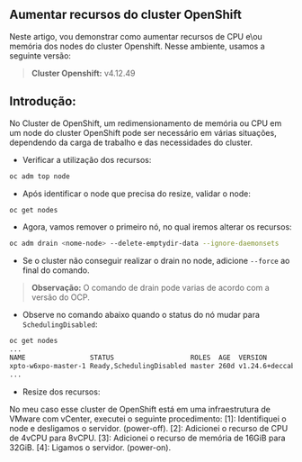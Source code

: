 ## Aumentar recursos do cluster OpenShift

Neste artigo, vou demonstrar como aumentar recursos de CPU e\ou memória dos nodes do cluster Openshift.
Nesse ambiente, usamos a seguinte versão:

> **Cluster Openshift:** v4.12.49

## Introdução:

No Cluster de OpenShift, um redimensionamento de memória ou CPU em um node do cluster OpenShift pode ser necessário em várias situações, dependendo da carga de trabalho e das necessidades do cluster.

- Verificar a utilização dos recursos:
```bash
oc adm top node
```

- Após identificar o node que precisa do resize, validar o node:
```bash
oc get nodes 
```

- Agora, vamos remover o primeiro nó, no qual iremos alterar os recursos:
```bash
oc adm drain <nome-node> --delete-emptydir-data --ignore-daemonsets
```
* Se o cluster não conseguir realizar o drain no node, adicione `--force` ao final do comando.

> **Observação:** O comando de drain pode varias de acordo com a versão do OCP.

- Observe no comando abaixo quando o status do nó mudar para `SchedulingDisabled`:
```bash
oc get nodes
...
NAME                STATUS                   ROLES  AGE  VERSION 
xpto-w6xpo-master-1 Ready,SchedulingDisabled master 260d v1.24.6+deccab3
...
```

- Resize dos recursos:<br>

No meu caso esse cluster de OpenShift está em uma infraestrutura de VMware com vCenter, executei o seguinte procedimento:
[1]: Identifiquei o node e desligamos o servidor. (power-off).
[2]: Adicionei o recurso de CPU de 4vCPU para 8vCPU.
[3]: Adicionei o recurso de memória de 16GiB para 32GiB.
[4]: Ligamos o servidor. (power-on).

